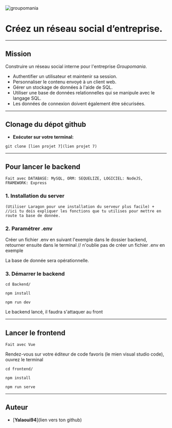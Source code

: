 <img alt="groupomania" src="https://raw.githubusercontent.com/yalaoui94/P7_Groupomania_Yalaoui/main/front-end/src/assets/logo(1).png">

# Créez un réseau social d’entreprise.

-----------------------

## Mission

Construire un réseau social interne pour l'entreprise *Groupomania*.

- Authentifier un utilisateur et maintenir sa session.
- Personnaliser le contenu envoyé à un client web.
- Gérer un stockage de données à l'aide de SQL.
- Utiliser une base de données relationnelles qui se manipule avec le langage SQL.
- Les données de connexion doivent également être sécurisées. 

***

## Clonage du dépot github
- **Exécuter sur votre terminal:**
```
git clone [lien projet 7](lien projet 7)
```
***

## Pour lancer le backend 

```
Fait avec DATABASE: MySQL, ORM: SEQUELIZE, LOGICIEL: NodeJS, FRAMEWORK: Express

```

### 1. Installation du server 

```
(Utiliser Laragon pour une installation du serveur plus facile) + //ici tu dois expliquer les fonctions que tu utilises pour mettre en route ta base de donnée. 

```

### 2. Paramétrer .env 

Créer un fichier .env en suivant l'exemple dans le dossier backend, retourner ensuite dans le terminal  // n'oublie pas de créer un fichier .env en exemple 


La base de donnée sera opérationnelle.

### 3. Démarrer le backend

```
cd Backend/ 

npm install 

npm run dev 

```

Le backend lancé, il faudra s'attaquer au front

***

## Lancer le frontend

```
Fait avec Vue

```

Rendez-vous sur votre éditeur de code favoris (le mien visual studio code), ouvrez le terminal 

```
cd frontend/

npm install

npm run serve 

```

***

## Auteur

- [**Yalaoui94**](lien vers ton github)
